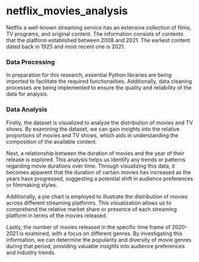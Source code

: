 # netflix_movies_analysis
Netflix a well-known streaming service has an extensive collection of films, TV programs, and original content. The information consists of contents that the platform established between 2008 and 2021. The earliest content dated back in 1925 and most recent one is 2021.

###	Data Processing
In preparation for this research, essential Python libraries are being imported to facilitate the required functionalities. Additionally, data cleaning processes are being implemented to ensure the quality and reliability of the data for analysis.

###	Data Analysis
Firstly, the dataset is visualized to analyze the distribution of movies and TV shows. By examining the dataset, we can gain insights into the relative proportions of movies and TV shows, which aids in understanding the composition of the available content.
 
Next, a relationship between the duration of movies and the year of their release is explored. This analysis helps us identify any trends or patterns regarding movie durations over time. Through visualizing this data, it becomes apparent that the duration of certain movies has increased as the years have progressed, suggesting a potential shift in audience preferences or filmmaking styles.
 
Additionally, a pie chart is employed to illustrate the distribution of movies across different streaming platforms. This visualization allows us to comprehend the relative market share or presence of each streaming platform in terms of the movies released.

Lastly, the number of movies released in the specific time frame of 2020-2021 is examined, with a focus on different genres. By investigating this information, we can determine the popularity and diversity of movie genres during that period, providing valuable insights into audience preferences and industry trends.
